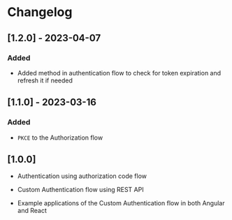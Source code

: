# Changelog

## [1.2.0] - 2023-04-07
### Added

- Added method in authentication flow to check for token expiration and refresh it if needed


## [1.1.0] - 2023-03-16
### Added

- `PKCE` to the Authorization flow

## [1.0.0]

- Authentication using authorization code flow

- Custom Authentication flow using REST API

- Example applications of the Custom Authentication flow in both Angular and React
